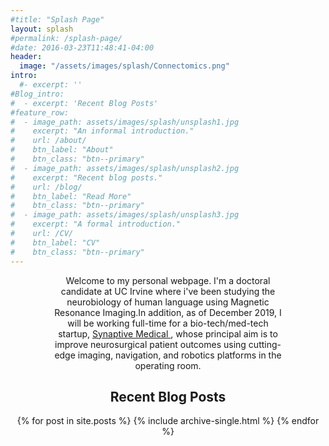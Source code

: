 ```yaml
---
#title: "Splash Page"
layout: splash
#permalink: /splash-page/
#date: 2016-03-23T11:48:41-04:00
header:
  image: "/assets/images/splash/Connectomics.png"
intro:
  #- excerpt: ''
#Blog_intro:
#  - excerpt: 'Recent Blog Posts'
#feature_row:
#  - image_path: assets/images/splash/unsplash1.jpg
#    excerpt: "An informal introduction."
#    url: /about/
#    btn_label: "About"
#    btn_class: "btn--primary"
#  - image_path: assets/images/splash/unsplash2.jpg
#    excerpt: "Recent blog posts."
#    url: /blog/
#    btn_label: "Read More"
#    btn_class: "btn--primary"
#  - image_path: assets/images/splash/unsplash3.jpg
#    excerpt: "A formal introduction."
#    url: /CV/
#    btn_label: "CV"
#    btn_class: "btn--primary"
---
```


<!-- {% include feature_row id="intro" type="center" %} -->
<!-- <div style="text-align: justify"> -->
<style> .indented { padding-left: 50pt; padding-right: 50pt; } </style>

<div style="text-align:center">
<div class="indented">
<p>
Welcome to my personal webpage. I'm a doctoral candidate at UC Irvine where i've been studying the neurobiology of human language using Magnetic Resonance Imaging.In addition, as of December 2019, I will be working full-time for a bio-tech/med-tech startup, <a href="https://www.synaptivemedical.com/" target="_blank"> Synaptive Medical </a>, whose principal aim is to improve neurosurgical patient outcomes using cutting-edge imaging, navigation, and robotics platforms in the operating room.
</p>
</div>

## Recent Blog Posts

<!-- {% include feature_row id="Blog_intro" type="center" %} -->

{% for post in site.posts %}
    {% include archive-single.html %}
{% endfor %}

<!-- {% include feature_row id="feature_row" type="left" %}
{% include feature_row id="feature_row2" type="right" %}
{% include feature_row id="feature_row3" type="left" %} -->
